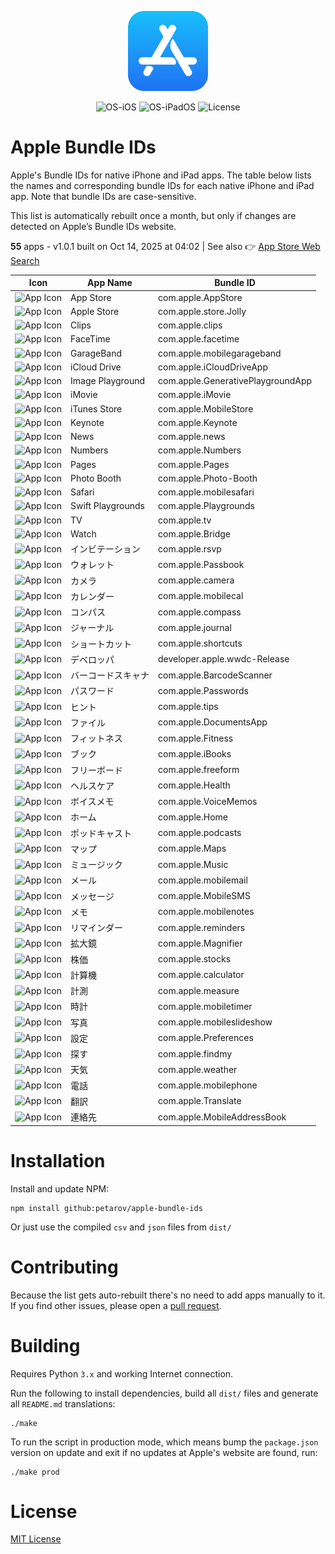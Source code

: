<p align="center">
  <img src="../app-store.png" width="128"/>
</p>
<p align="center">
  <img alt="OS-iOS" src="https://img.shields.io/badge/iOS-gray?style=flat-square"/>
  <img alt="OS-iPadOS" src="https://img.shields.io/badge/iPadOS-gray?style=flat-square"/>
  <img alt="License" src="https://img.shields.io/github/license/petarov/google-app-ids?style=square">
</p>

# Apple Bundle IDs

Apple's Bundle IDs for native iPhone and iPad apps. The table below lists the names and corresponding bundle IDs for each native iPhone and iPad app. Note that bundle IDs are case-sensitive.

This list is automatically rebuilt once a month, but only if changes are detected on Apple’s Bundle IDs website.

**55** apps - v1.0.1 built on Oct 14, 2025 at 04:02 | See also :point_right: [App Store Web Search](https://github.com/petarov/appstore-web-search)



| Icon | App Name | Bundle ID |
| --- | --- | --- |
| ![App Icon](https://help.apple.com/assets/685C8164AAE1A18A0C0ABFC6/685C816A53E29BFB1A044B39/ja_JP/96426e514e8d7a61582484074bcc45b8.png) | App Store |  com.apple.AppStore
| ![App Icon](https://help.apple.com/assets/685C8164AAE1A18A0C0ABFC6/685C816A53E29BFB1A044B39/ja_JP/b2881b6dc934a86e35cabd5b1cea04d7.png) | Apple Store |  com.apple.store.Jolly
| ![App Icon](https://help.apple.com/assets/685C8164AAE1A18A0C0ABFC6/685C816A53E29BFB1A044B39/ja_JP/db4a600f94b01081bc7465360d1224d4.png) | Clips |  com.apple.clips
| ![App Icon](https://help.apple.com/assets/685C8164AAE1A18A0C0ABFC6/685C816A53E29BFB1A044B39/ja_JP/41f9ab48e1f232a876c8151d5ac0f624.png) | FaceTime |  com.apple.facetime
| ![App Icon](https://help.apple.com/assets/685C8164AAE1A18A0C0ABFC6/685C816A53E29BFB1A044B39/ja_JP/0f841429c6c8ee40503d92a613ae39bf.png) | GarageBand |  com.apple.mobilegarageband
| ![App Icon](https://help.apple.com/assets/685C8164AAE1A18A0C0ABFC6/685C816A53E29BFB1A044B39/ja_JP/c396f6a8b5dbddb3c16305d09dc50bf0.png) | iCloud Drive |  com.apple.iCloudDriveApp
| ![App Icon](https://help.apple.com/assets/685C8164AAE1A18A0C0ABFC6/685C816A53E29BFB1A044B39/ja_JP/a4e9cfb76cffda764ffd42814f24ad84.png) | Image Playground |  com.apple.GenerativePlaygroundApp
| ![App Icon](https://help.apple.com/assets/685C8164AAE1A18A0C0ABFC6/685C816A53E29BFB1A044B39/ja_JP/047cd8cc1ee8e11e23526c4e13d36b83.png) | iMovie |  com.apple.iMovie
| ![App Icon](https://help.apple.com/assets/685C8164AAE1A18A0C0ABFC6/685C816A53E29BFB1A044B39/ja_JP/fc84d3f76f5e4c994a31a19bb20f8024.png) | iTunes Store |  com.apple.MobileStore
| ![App Icon](https://help.apple.com/assets/685C8164AAE1A18A0C0ABFC6/685C816A53E29BFB1A044B39/ja_JP/99dec81ae642515ae23dda1df9ccf473.png) | Keynote |  com.apple.Keynote
| ![App Icon](https://help.apple.com/assets/685C8164AAE1A18A0C0ABFC6/685C816A53E29BFB1A044B39/ja_JP/5902d4f959872384818a58ca6a1ae6d2.png) | News |  com.apple.news
| ![App Icon](https://help.apple.com/assets/685C8164AAE1A18A0C0ABFC6/685C816A53E29BFB1A044B39/ja_JP/1ad975d8d6d73976f28bd2989ff623e6.png) | Numbers |  com.apple.Numbers
| ![App Icon](https://help.apple.com/assets/685C8164AAE1A18A0C0ABFC6/685C816A53E29BFB1A044B39/ja_JP/df93cc9c0b4eca27c6bda3ad27050405.png) | Pages |  com.apple.Pages
| ![App Icon](https://help.apple.com/assets/685C8164AAE1A18A0C0ABFC6/685C816A53E29BFB1A044B39/ja_JP/1f342434cb220654d752fc7e1a89c047.png) | Photo Booth |  com.apple.Photo-Booth
| ![App Icon](https://help.apple.com/assets/685C8164AAE1A18A0C0ABFC6/685C816A53E29BFB1A044B39/ja_JP/164477f6e7625112669ec4331fe37ed6.png) | Safari |  com.apple.mobilesafari
| ![App Icon](https://help.apple.com/assets/685C8164AAE1A18A0C0ABFC6/685C816A53E29BFB1A044B39/ja_JP/5fbf9f6dd414b51b287b39b6187e6a99.png) | Swift Playgrounds |  com.apple.Playgrounds
| ![App Icon](https://help.apple.com/assets/685C8164AAE1A18A0C0ABFC6/685C816A53E29BFB1A044B39/ja_JP/8e6906b1c11f413896b408e665fc0471.png) | TV |  com.apple.tv
| ![App Icon](https://help.apple.com/assets/685C8164AAE1A18A0C0ABFC6/685C816A53E29BFB1A044B39/ja_JP/88bbdf6763f0a0824b3ff636dd757e17.png) | Watch |  com.apple.Bridge
| ![App Icon](https://help.apple.com/assets/685C8164AAE1A18A0C0ABFC6/685C816A53E29BFB1A044B39/ja_JP/21ec289aed65b5b3fc1141aa126b4b6e.png) | インビテーション |  com.apple.rsvp
| ![App Icon](https://help.apple.com/assets/685C8164AAE1A18A0C0ABFC6/685C816A53E29BFB1A044B39/ja_JP/226f3fa27b98e21cbfc3bcfb1567e5f5.png) | ウォレット |  com.apple.Passbook
| ![App Icon](https://help.apple.com/assets/685C8164AAE1A18A0C0ABFC6/685C816A53E29BFB1A044B39/ja_JP/852af75bbc61abf8ee80521e6e720a53.png) | カメラ |  com.apple.camera
| ![App Icon](https://help.apple.com/assets/685C8164AAE1A18A0C0ABFC6/685C816A53E29BFB1A044B39/ja_JP/92853da275a5137d32d2730bfa97406c.png) | カレンダー |  com.apple.mobilecal
| ![App Icon](https://help.apple.com/assets/685C8164AAE1A18A0C0ABFC6/685C816A53E29BFB1A044B39/ja_JP/9b0fd77dd7bb2fd155a3105ae207c5cf.png) | コンパス |  com.apple.compass
| ![App Icon](https://help.apple.com/assets/685C8164AAE1A18A0C0ABFC6/685C816A53E29BFB1A044B39/ja_JP/6fbb5e5edde48d5f12f870d5b2a51441.png) | ジャーナル |  com.apple.journal
| ![App Icon](https://help.apple.com/assets/685C8164AAE1A18A0C0ABFC6/685C816A53E29BFB1A044B39/ja_JP/4df05abf5b188d68885bccb1bcf2850f.png) | ショートカット |  com.apple.shortcuts
| ![App Icon](https://help.apple.com/assets/685C8164AAE1A18A0C0ABFC6/685C816A53E29BFB1A044B39/ja_JP/5053f7e86ca80433daf81d6db7e3be94.png) | デベロッパ |  developer.apple.wwdc-Release
| ![App Icon](https://help.apple.com/assets/685C8164AAE1A18A0C0ABFC6/685C816A53E29BFB1A044B39/ja_JP/6d763bf7333100d4169805acf48af972.png) | バーコードスキャナ |  com.apple.BarcodeScanner
| ![App Icon](https://help.apple.com/assets/685C8164AAE1A18A0C0ABFC6/685C816A53E29BFB1A044B39/ja_JP/ff86901fcd5b91cc329ec9162f4c8b20.png) | パスワード |  com.apple.Passwords
| ![App Icon](https://help.apple.com/assets/685C8164AAE1A18A0C0ABFC6/685C816A53E29BFB1A044B39/ja_JP/9cf29cf7a2549bbda39f06f3c2ea7001.png) | ヒント |  com.apple.tips
| ![App Icon](https://help.apple.com/assets/685C8164AAE1A18A0C0ABFC6/685C816A53E29BFB1A044B39/ja_JP/bbba03c60b17e15b9b3965610bb5113d.png) | ファイル |  com.apple.DocumentsApp
| ![App Icon](https://help.apple.com/assets/685C8164AAE1A18A0C0ABFC6/685C816A53E29BFB1A044B39/ja_JP/a4f03fe8b7b21fa3160be027c203ed91.png) | フィットネス |  com.apple.Fitness
| ![App Icon](https://help.apple.com/assets/685C8164AAE1A18A0C0ABFC6/685C816A53E29BFB1A044B39/ja_JP/c88fa9ecbb6675a159f41495bb32828e.png) | ブック |  com.apple.iBooks
| ![App Icon](https://help.apple.com/assets/685C8164AAE1A18A0C0ABFC6/685C816A53E29BFB1A044B39/ja_JP/2d4becfdf775f986b72c5aeabf88785c.png) | フリーボード |  com.apple.freeform
| ![App Icon](https://help.apple.com/assets/685C8164AAE1A18A0C0ABFC6/685C816A53E29BFB1A044B39/ja_JP/b0b0ac1b1c7d6b411c5e8c61ef41aa87.png) | ヘルスケア |  com.apple.Health
| ![App Icon](https://help.apple.com/assets/685C8164AAE1A18A0C0ABFC6/685C816A53E29BFB1A044B39/ja_JP/34348da8f13ef5e7bcccd7f7603681b2.png) | ボイスメモ |  com.apple.VoiceMemos
| ![App Icon](https://help.apple.com/assets/685C8164AAE1A18A0C0ABFC6/685C816A53E29BFB1A044B39/ja_JP/01ef17ed118fde0508f256c8c7de5468.png) | ホーム |  com.apple.Home
| ![App Icon](https://help.apple.com/assets/685C8164AAE1A18A0C0ABFC6/685C816A53E29BFB1A044B39/ja_JP/aa0d7270566902790647a2d674334fbb.png) | ポッドキャスト |  com.apple.podcasts
| ![App Icon](https://help.apple.com/assets/685C8164AAE1A18A0C0ABFC6/685C816A53E29BFB1A044B39/ja_JP/21e8c59cd2f31008048b15875a0abc56.png) | マップ |  com.apple.Maps
| ![App Icon](https://help.apple.com/assets/685C8164AAE1A18A0C0ABFC6/685C816A53E29BFB1A044B39/ja_JP/a694b0a32b8247797c9e95952f4e5df1.png) | ミュージック |  com.apple.Music
| ![App Icon](https://help.apple.com/assets/685C8164AAE1A18A0C0ABFC6/685C816A53E29BFB1A044B39/ja_JP/aa62abf5cc9d0835a2c78f52d57361d1.png) | メール |  com.apple.mobilemail
| ![App Icon](https://help.apple.com/assets/685C8164AAE1A18A0C0ABFC6/685C816A53E29BFB1A044B39/ja_JP/badc9485650ffe05e65b87247c1104e7.png) | メッセージ |  com.apple.MobileSMS
| ![App Icon](https://help.apple.com/assets/685C8164AAE1A18A0C0ABFC6/685C816A53E29BFB1A044B39/ja_JP/c0b2e5615a23beca598e9a389f2a8299.png) | メモ |  com.apple.mobilenotes
| ![App Icon](https://help.apple.com/assets/685C8164AAE1A18A0C0ABFC6/685C816A53E29BFB1A044B39/ja_JP/b00f84807218a0d62cb0929f521c2516.png) | リマインダー |  com.apple.reminders
| ![App Icon](https://help.apple.com/assets/685C8164AAE1A18A0C0ABFC6/685C816A53E29BFB1A044B39/ja_JP/3f46f04e5802f10fc0b0e8ec05a7a84a.png) | 拡大鏡 |  com.apple.Magnifier
| ![App Icon](https://help.apple.com/assets/685C8164AAE1A18A0C0ABFC6/685C816A53E29BFB1A044B39/ja_JP/903deff89ddd59acfbd8c6caab55a1bb.png) | 株価 |  com.apple.stocks
| ![App Icon](https://help.apple.com/assets/685C8164AAE1A18A0C0ABFC6/685C816A53E29BFB1A044B39/ja_JP/7c97cffba40e56cf9e2ccde17c2fbc3a.png) | 計算機 |  com.apple.calculator
| ![App Icon](https://help.apple.com/assets/685C8164AAE1A18A0C0ABFC6/685C816A53E29BFB1A044B39/ja_JP/63fa68e20397e9b04963deaaceed64fe.png) | 計測 |  com.apple.measure
| ![App Icon](https://help.apple.com/assets/685C8164AAE1A18A0C0ABFC6/685C816A53E29BFB1A044B39/ja_JP/b14f3d8973d3ca1bfa9d5ea4027f63bb.png) | 時計 |  com.apple.mobiletimer
| ![App Icon](https://help.apple.com/assets/685C8164AAE1A18A0C0ABFC6/685C816A53E29BFB1A044B39/ja_JP/98c461003313f2eba5a8e22b1c0645b3.png) | 写真 |  com.apple.mobileslideshow
| ![App Icon](https://help.apple.com/assets/685C8164AAE1A18A0C0ABFC6/685C816A53E29BFB1A044B39/ja_JP/d30a5c899b4d74d638b75344df55241f.png) | 設定 |  com.apple.Preferences
| ![App Icon](https://help.apple.com/assets/685C8164AAE1A18A0C0ABFC6/685C816A53E29BFB1A044B39/ja_JP/517f23fce6cb0ce5aa8c36bfa5cf5ce3.png) | 探す |  com.apple.findmy
| ![App Icon](https://help.apple.com/assets/685C8164AAE1A18A0C0ABFC6/685C816A53E29BFB1A044B39/ja_JP/6d6a684739e9f5f4e6fa917443006680.png) | 天気 |  com.apple.weather
| ![App Icon](https://help.apple.com/assets/685C8164AAE1A18A0C0ABFC6/685C816A53E29BFB1A044B39/ja_JP/4b79edee58737b87ad81195e6f3dd4da.png) | 電話 |  com.apple.mobilephone
| ![App Icon](https://help.apple.com/assets/685C8164AAE1A18A0C0ABFC6/685C816A53E29BFB1A044B39/ja_JP/4b5d59237c84dd7436631525e8a6a3e4.png) | 翻訳 |  com.apple.Translate
| ![App Icon](https://help.apple.com/assets/685C8164AAE1A18A0C0ABFC6/685C816A53E29BFB1A044B39/ja_JP/ed7c13771c0469d2ac8c43e15290f96e.png) | 連絡先 |  com.apple.MobileAddressBook


# Installation

Install and update NPM:

    npm install github:petarov/apple-bundle-ids

Or just use the compiled `csv` and `json` files from `dist/`

# Contributing

Because the list gets auto-rebuilt  there's no need to add apps manually to it. If you find other issues, please open a [pull request](https://github.com/petarov/apple-bundle-ids/pulls).

# Building

Requires Python `3.x` and working Internet connection.

Run the following to install dependencies, build all `dist/` files and generate all `README.md` translations:

    ./make

To run the script in production mode, which means bump the `package.json` version on update and exit if no updates at Apple's website are found, run:

    ./make prod

# License

[MIT License](LICENSE)
